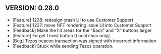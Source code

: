 ## VERSION: 0.28.0
- [Feature] 1238: redesign crash UI to use Customer Support
- [Feature] 1237: move NFT rendering issue UI into Customer Support
- [Feedback] Make the hit areas for the "Back" and "X" buttons larger
- [Feature] Forget I exist button [Local clear only]
- [Bug] Tezos beacon transaction was signed with incorrect information
- [Feedback] Stuck while sending Tezos operation.
